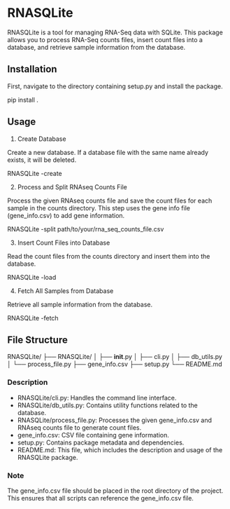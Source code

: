 # RNASQLite

RNASQLite is a tool for managing RNA-Seq data with SQLite. This package allows you to process RNA-Seq counts files, insert count files into a database, and retrieve sample information from the database.

## Installation

First, navigate to the directory containing setup.py and install the package.

pip install .

## Usage

1. Create Database

Create a new database. If a database file with the same name already exists, it will be deleted.

RNASQLite -create

2. Process and Split RNAseq Counts File

Process the given RNAseq counts file and save the count files for each sample in the counts directory. This step uses the gene info file (gene_info.csv) to add gene information.

RNASQLite -split path/to/your/rna_seq_counts_file.csv

3. Insert Count Files into Database

Read the count files from the counts directory and insert them into the database.

RNASQLite -load

4. Fetch All Samples from Database

Retrieve all sample information from the database.

RNASQLite -fetch

## File Structure

RNASQLite/
├── RNASQLite/
│   ├── __init__.py
│   ├── cli.py
│   ├── db_utils.py
│   └── process_file.py
├── gene_info.csv
├── setup.py
└── README.md

### Description

- RNASQLite/cli.py: Handles the command line interface.
- RNASQLite/db_utils.py: Contains utility functions related to the database.
- RNASQLite/process_file.py: Processes the given gene_info.csv and RNAseq counts file to generate count files.
- gene_info.csv: CSV file containing gene information.
- setup.py: Contains package metadata and dependencies.
- README.md: This file, which includes the description and usage of the RNASQLite package.

### Note

The gene_info.csv file should be placed in the root directory of the project. This ensures that all scripts can reference the gene_info.csv file.
